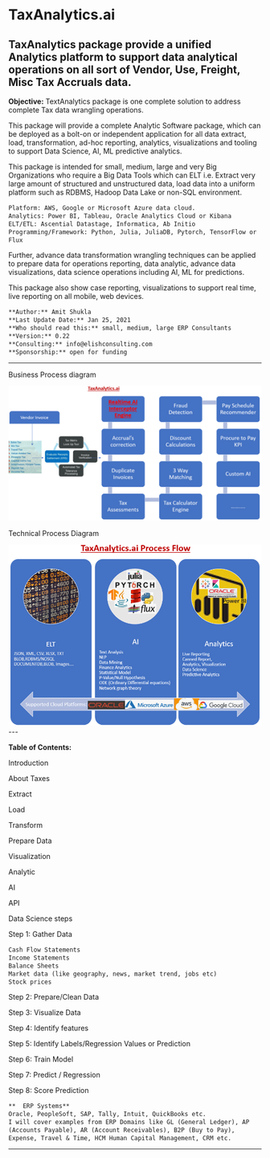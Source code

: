 # TaxAnalytics.ai

## TaxAnalytics package provide a unified Analytics platform to support data analytical operations on all sort of Vendor, Use, Freight, Misc Tax Accruals data.

**Objective:** TextAnalytics package is one complete solution to address complete Tax data wrangling operations.

This package will provide a complete Analytic Software package, which can be deployed as a bolt-on or independent application for all data extract, load, transformation, ad-hoc reporting, analytics, visualizations and tooling to support Data Science, AI, ML predictive analytics.

This package is intended for small, medium, large and very Big Organizations who require a Big Data Tools which can ELT i.e. Extract very large amount of structured and unstructured data, load data into a uniform platform such as RDBMS, Hadoop Data Lake or non-SQL environment.

```
Platform: AWS, Google or Microsoft Azure data cloud.
Analytics: Power BI, Tableau, Oracle Analytics Cloud or Kibana
ELT/ETL: Ascential Datastage, Informatica, Ab Initio
Programming/Framework: Python, Julia, JuliaDB, Pytorch, TensorFlow or Flux
```

Further, advance data transformation wrangling techniques can be applied to prepare data for operations reporting, data analytic, advance data visualizations, data science operations including AI, ML for predictions.

This package also show case reporting, visualizations to support real time, live reporting on all mobile, web devices. 

	**Author:** Amit Shukla
	**Last Update Date:** Jan 25, 2021
	**Who should read this:** small, medium, large ERP Consultants
	**Version:** 0.22
	**Consulting:** info@elishconsulting.com
	**Sponsorship:** open for funding

---
Business Process diagram

<img src="docs/images/taxanalytics_business_process.png" width=600px>

Technical Process Diagram

<img src="docs/images/taxanalytics_tech_process.png" width=600px>
---

**Table of Contents:**

Introduction

About Taxes

Extract

Load

Transform

Prepare Data

Visualization

Analytic

AI

API

Data Science steps

Step 1: Gather Data

    Cash Flow Statements
    Income Statements
    Balance Sheets
    Market data (like geography, news, market trend, jobs etc)
    Stock prices

Step 2: Prepare/Clean Data

Step 3: Visualize Data

Step 4: Identify features

Step 5: Identify Labels/Regression Values or Prediction

Step 6: Train Model

Step 7: Predict / Regression

Step 8: Score Prediction

    
	**	ERP Systems**
    Oracle, PeopleSoft, SAP, Tally, Intuit, QuickBooks etc.
    I will cover examples from ERP Domains like GL (General Ledger), AP (Accounts Payable), AR (Account Receivables), B2P (Buy to Pay), Expense, Travel & Time, HCM Human Capital Management, CRM etc.
---
